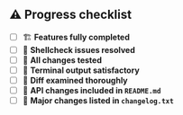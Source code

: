 ## ⚠️ Progress checklist
- [ ] 🏗 **Features fully completed**
- [ ] 🔬 **Shellcheck issues resolved**
- [ ] 🔨 **All changes tested**
- [ ] 💬 **Terminal output satisfactory**
- [ ] 👀 **Diff examined thoroughly**
- [ ] 📝 **API changes included in `README.md`**
- [ ] 📣 **Major changes listed in `changelog.txt`**
